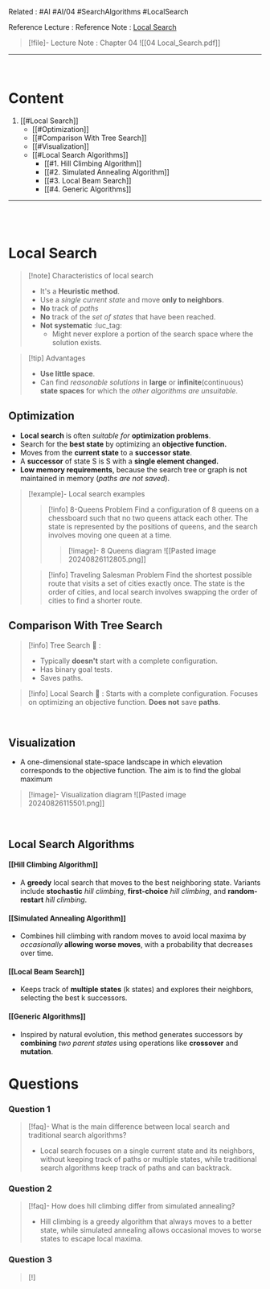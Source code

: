 Related : #AI #AI/04 #SearchAlgorithms #LocalSearch

Reference Lecture : 
Reference Note : [Local Search](file:///E:%5CAcademics%5CSEM%203%5CCS3613-Introduction%20to%20Artificial%20Intelligence%5CLecture%20note%5C04%20Local_Search.pdf)

> [!file]- Lecture Note : Chapter 04
> ![[04 Local_Search.pdf]]


---
<br>

# Content
1. [[#Local Search]]
	- [[#Optimization]]
	- [[#Comparison With Tree Search]]
	- [[#Visualization]]
	- [[#Local Search Algorithms]]
		- [[#1. Hill Climbing Algorithm]]
		- [[#2. Simulated Annealing Algorithm]]
		- [[#3. Local Beam Search]]
		- [[#4. Generic Algorithms]]

---
<br>
<br>

# Local Search
> [!note] Characteristics of local search
> - It's a **Heuristic method**.
> - Use a *single current state* and move **only to neighbors**.
> - **No** track of *paths*
> - **No** track of the *set of states* that have been reached.
> - **Not systematic** :luc_tag: 
> 	- Might never explore a portion of the search space where the solution exists.

> [!tip] Advantages
> - **Use little space**.
> - Can find *reasonable solutions* in **large** or **infinite**(continuous) **state spaces** for which the *other algorithms are unsuitable*.

## Optimization
- **Local search** is often *suitable for* **optimization problems**.
- Search for the **best state** by optimizing an **objective function.**
- Moves from the **current state** to a **successor state**.
- A **successor** of state S is S with a **single element changed.**
- **Low memory requirements**, because the search tree or graph is not maintained in memory (*paths are not saved*).

> [!example]- Local search examples
> > [!info] 8-Queens Problem
> > Find a configuration of 8 queens on a chessboard such that no two queens attack each other. The state is represented by the positions of queens, and the search involves moving one queen at a time.
> > > [!image]- 8 Queens diagram
> > > ![[Pasted image 20240826112805.png]]
>  
> > [!info] Traveling Salesman Problem
> > Find the shortest possible route that visits a set of cities exactly once. The state is the order of cities, and local search involves swapping the order of cities to find a shorter route.

## Comparison With Tree Search
> [!info] Tree Search 🔎 : 
>- Typically **doesn't** start with a complete configuration.
>- Has binary goal tests.
>- Saves paths.

> [!info] Local Search 🔎 :
> Starts with a complete configuration.
> Focuses on optimizing an objective function.
> **Does not** save **paths**.

<br>

## Visualization
- A one-dimensional state-space landscape in which elevation corresponds to the objective function. The aim is to find the global maximum

> [!image]- Visualization diagram
> ![[Pasted image 20240826115501.png]]

<br>

## Local Search Algorithms
#### [[Hill Climbing Algorithm]]
- A **greedy** local search that moves to the best neighboring state. Variants include **stochastic** *hill climbing*, **first-choice** *hill climbing*, and **random-restart** *hill climbing*.
#### [[Simulated Annealing Algorithm]]
- Combines hill climbing with random moves to avoid local maxima by *occasionally* **allowing worse moves**, with a probability that decreases over time.
#### [[Local Beam Search]]
- Keeps track of **multiple states** (k states) and explores their neighbors, selecting the best k successors.
#### [[Generic Algorithms]]
- Inspired by natural evolution, this method generates successors by **combining** *two parent states* using operations like **crossover** and **mutation**.


# Questions
### Question 1
> [!faq]- What is the main difference between local search and traditional search algorithms?
> - Local search focuses on a single current state and its neighbors, without keeping track of paths or multiple states, while traditional search algorithms keep track of paths and can backtrack.

### Question 2
> [!faq]- How does hill climbing differ from simulated annealing?
> - Hill climbing is a greedy algorithm that always moves to a better state, while simulated annealing allows occasional moves to worse states to escape local maxima.

### Question 3
> [!]
